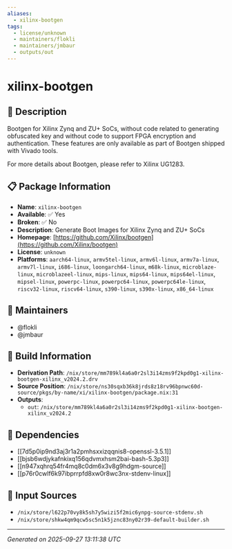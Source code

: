 ```yaml
---
aliases:
  - xilinx-bootgen
tags:
  - license/unknown
  - maintainers/flokli
  - maintainers/jmbaur
  - outputs/out
---
```


# xilinx-bootgen

## 📝 Description

Bootgen for Xilinx Zynq and ZU+ SoCs, without code related to generating
obfuscated key and without code to support FPGA encryption and
authentication. These features are only available as part of Bootgen
shipped with Vivado tools.

For more details about Bootgen, please refer to Xilinx UG1283.


## 📋 Package Information

- **Name**: `xilinx-bootgen`
- **Available**: ✅ Yes
- **Broken**: ✅ No
- **Description**: Generate Boot Images for Xilinx Zynq and ZU+ SoCs
- **Homepage**: [https://github.com/Xilinx/bootgen](https://github.com/Xilinx/bootgen)
- **License**: `unknown`
- **Platforms**: `aarch64-linux`, `armv5tel-linux`, `armv6l-linux`, `armv7a-linux`, `armv7l-linux`, `i686-linux`, `loongarch64-linux`, `m68k-linux`, `microblaze-linux`, `microblazeel-linux`, `mips-linux`, `mips64-linux`, `mips64el-linux`, `mipsel-linux`, `powerpc-linux`, `powerpc64-linux`, `powerpc64le-linux`, `riscv32-linux`, `riscv64-linux`, `s390-linux`, `s390x-linux`, `x86_64-linux`
## 👥 Maintainers

- @flokli
- @jmbaur


## 🔧 Build Information

- **Derivation Path**: `/nix/store/mm789kl4a6a0r2sl3i14zms9f2kpd0g1-xilinx-bootgen-xilinx_v2024.2.drv`
- **Source Position**: `/nix/store/ns30sqxb36k8jrds8z18rv96bpnwc60d-source/pkgs/by-name/xi/xilinx-bootgen/package.nix:31`
- **Outputs**:
  - `out`:  `/nix/store/mm789kl4a6a0r2sl3i14zms9f2kpd0g1-xilinx-bootgen-xilinx_v2024.2`

## 🔗 Dependencies

- [[7d5p0ip9nd3aj3r1a2pmhsxxizqqnis8-openssl-3.5.1]]
- [[bjsb6wdjykafnkixq156qdvmxhsm2bai-bash-5.3p3]]
- [[n947xqhrq54fr4mq8c0dm6x3v8g9hdgm-source]]
- [[p76r0cwlf6k97ibprrpfd8xw0r8wc3nx-stdenv-linux]]

## 📁 Input Sources

- `/nix/store/l622p70vy8k5sh7y5wizi5f2mic6ynpg-source-stdenv.sh`
- `/nix/store/shkw4qm9qcw5sc5n1k5jznc83ny02r39-default-builder.sh`

---
*Generated on 2025-09-27 13:11:38 UTC*
